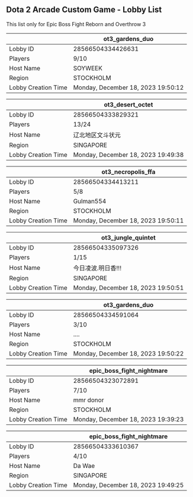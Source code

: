 ## Dota 2 Arcade Custom Game - Lobby List

This list only for Epic Boss Fight Reborn and Overthrow 3

|  | ot3_gardens_duo |
| ------ | ------ |
| Lobby ID | 28566504334426631 |
| Players | 9/10 |
| Host Name | SOYWEEK |
| Region | STOCKHOLM |
| Lobby Creation Time | Monday, December 18, 2023 19:50:12 |


|  | ot3_desert_octet |
| ------ | ------ |
| Lobby ID | 28566504333829321 |
| Players | 13/24 |
| Host Name | 辽北地区文斗状元 |
| Region | SINGAPORE |
| Lobby Creation Time | Monday, December 18, 2023 19:49:38 |


|  | ot3_necropolis_ffa |
| ------ | ------ |
| Lobby ID | 28566504334413211 |
| Players | 5/8 |
| Host Name | Gulman554 |
| Region | STOCKHOLM |
| Lobby Creation Time | Monday, December 18, 2023 19:50:11 |


|  | ot3_jungle_quintet |
| ------ | ------ |
| Lobby ID | 28566504335097326 |
| Players | 1/15 |
| Host Name | 今日凌波.明日香!!! |
| Region | SINGAPORE |
| Lobby Creation Time | Monday, December 18, 2023 19:50:51 |


|  | ot3_gardens_duo |
| ------ | ------ |
| Lobby ID | 28566504334591064 |
| Players | 3/10 |
| Host Name | .... |
| Region | STOCKHOLM |
| Lobby Creation Time | Monday, December 18, 2023 19:50:22 |


|  | epic_boss_fight_nightmare |
| ------ | ------ |
| Lobby ID | 28566504323072891 |
| Players | 7/10 |
| Host Name | mmr donor |
| Region | STOCKHOLM |
| Lobby Creation Time | Monday, December 18, 2023 19:39:23 |


|  | epic_boss_fight_nightmare |
| ------ | ------ |
| Lobby ID | 28566504333610367 |
| Players | 4/10 |
| Host Name | Da Wae |
| Region | SINGAPORE |
| Lobby Creation Time | Monday, December 18, 2023 19:49:25 |


